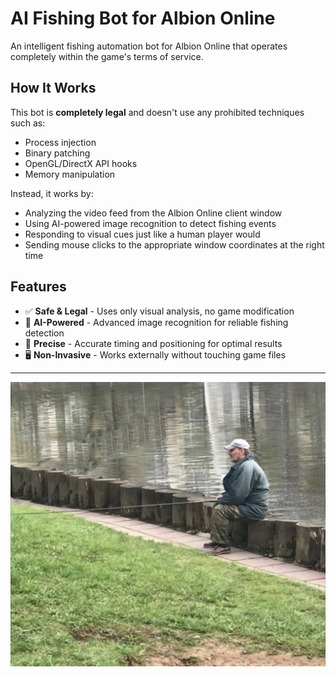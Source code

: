 # AI Fishing Bot for Albion Online

An intelligent fishing automation bot for Albion Online that operates completely within the game's terms of service.

## How It Works

This bot is **completely legal** and doesn't use any prohibited techniques such as:
- Process injection
- Binary patching
- OpenGL/DirectX API hooks
- Memory manipulation

Instead, it works by:
- Analyzing the video feed from the Albion Online client window
- Using AI-powered image recognition to detect fishing events
- Responding to visual cues just like a human player would
- Sending mouse clicks to the appropriate window coordinates at the right time

## Features

- ✅ **Safe & Legal** - Uses only visual analysis, no game modification
- 🤖 **AI-Powered** - Advanced image recognition for reliable fishing detection
- 🎯 **Precise** - Accurate timing and positioning for optimal results
- 🖥️ **Non-Invasive** - Works externally without touching game files

---

<div align="center">
  <img src="Intro.png" alt="AI Fishing Bot Demo" />
</div>


